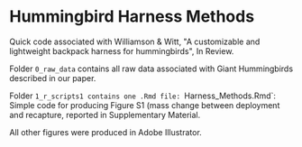 # Hummingbird Harness Methods

Quick code associated with Williamson &amp; Witt, "A customizable and  lightweight backpack harness for hummingbirds", In Review. 

Folder `0_raw_data` contains all raw data associated with Giant Hummingbirds described in our paper. 

Folder `1_r_scripts1 contains one .Rmd file:
`Harness_Methods.Rmd`: Simple code for producing Figure S1 (mass change between deployment and recapture, reported in Supplementary Material. 

All other figures were produced in Adobe Illustrator. 